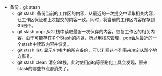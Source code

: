 + 备份：git stash
	+ git stash: 备份当前的工作区的内容，从最近的一次提交中读取相关内容，让工作区保证和上次提交的内容一致。同时，将当前的工作区内容保存到Git栈中。
	+ git stash pop: 从Git栈中读取最近一次保存的内容，恢复工作区的相关内容。由于可能存在多个Stash的内容，所以用栈来管理，pop会从最近的一个stash中读取内容并恢复。
	+ git stash list: 显示Git栈内的所有备份，可以利用这个列表来决定从那个地方恢复。
	+ git stash clear: 清空Git栈。此时使用gitg等图形化工具会发现，原来stash的哪些节点都消失了。